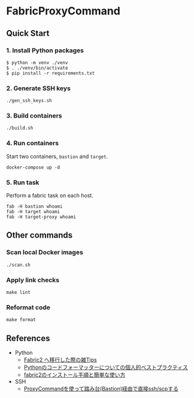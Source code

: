 # FabricProxyCommand
## Quick Start
### 1. Install Python packages
```shell
$ python -m venv ./venv
$ . ./venv/bin/activate
$ pip install -r requirements.txt
```

### 2. Generate SSH keys
```shell
./gen_ssh_keys.sh
```

### 3. Build containers
```shell
./build.sh
```

### 4. Run containers
Start two containers, `bastion` and `target`.
```shell
docker-compose up -d
```

### 5. Run task
Perform a fabric task on each host.
```shell
fab -H bastion whoami
fab -H target whoami
fab -H target-proxy whoami
```

## Other commands
### Scan local Docker images
```shell
./scan.sh
```

### Apply link checks
```shell
make lint
```

### Reformat code
```shell
make format
```

## References
- Python
  - [Fabric2 へ移行した際の雑Tips](https://kumak1.hatenablog.com/entry/2018/05/18/181347)
  - [Pythonのコードフォーマッターについての個人的ベストプラクティス](https://qiita.com/sin9270/items/85e2dab4c0144c79987d#%E7%9B%B4%E6%8E%A5%E3%82%B3%E3%83%9E%E3%83%B3%E3%83%89%E3%82%92%E5%AE%9F%E8%A1%8C%E3%81%99%E3%82%8B)
  - [fabric2のインストール手順と簡単な使い方](https://qiita.com/Esfahan/items/1e4bdf14b4a22263a1cf#fab%E3%82%B3%E3%83%9E%E3%83%B3%E3%83%89%E3%81%A7%E3%81%AF%E3%81%AA%E3%81%8Fpython%E3%82%B3%E3%83%9E%E3%83%B3%E3%83%89%E3%81%A7%E5%AE%9F%E8%A1%8C%E3%81%99%E3%82%8B%E6%96%B9%E6%B3%95)
- SSH
  - [ProxyCommandを使って踏み台(Bastion)経由で直接ssh/scpする](https://dev.classmethod.jp/articles/direct-ssh-by-proxycommand/)

